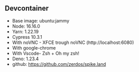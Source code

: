 ## Devcontainer

- Base image: ubuntu:jammy
- Node: 16.16.0
- Yarn: 1.22.19
- Cypress 10.3.1
- With noVNC - XFCE trough noVNC (http://localhost:6080)
- With google-chrome
- With Vscode- Zsh + Oh my zsh!
- Deno: 1.23.4
- github: https://github.com/zerdos/spike.land
